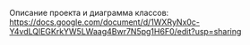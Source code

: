 Описание проекта и диаграмма классов:
https://docs.google.com/document/d/1WXRyNx0c-Y4vdLQlEGKrkYW5LWaag4Bwr7N5pg1H6F0/edit?usp=sharing
